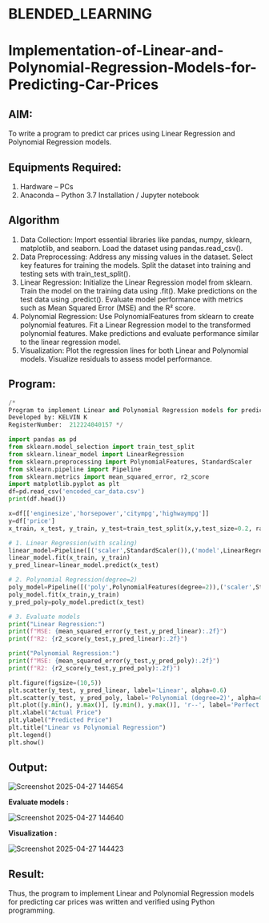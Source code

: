 # BLENDED_LEARNING
# Implementation-of-Linear-and-Polynomial-Regression-Models-for-Predicting-Car-Prices

## AIM:
To write a program to predict car prices using Linear Regression and Polynomial Regression models.

## Equipments Required:
1. Hardware – PCs
2. Anaconda – Python 3.7 Installation / Jupyter notebook

## Algorithm
1. Data Collection:
Import essential libraries like pandas, numpy, sklearn, matplotlib, and seaborn. Load the dataset using pandas.read_csv().
2. Data Preprocessing:
Address any missing values in the dataset. Select key features for training the models. Split the dataset into training and testing sets with train_test_split().
3. Linear Regression:
Initialize the Linear Regression model from sklearn. Train the model on the training data using .fit(). Make predictions on the test data using .predict(). Evaluate model performance with metrics such as Mean Squared Error (MSE) and the R² score.
4. Polynomial Regression:
Use PolynomialFeatures from sklearn to create polynomial features. Fit a Linear Regression model to the transformed polynomial features. Make predictions and evaluate performance similar to the linear regression model.
5. Visualization:
Plot the regression lines for both Linear and Polynomial models. Visualize residuals to assess model performance.

## Program:
```python
/*
Program to implement Linear and Polynomial Regression models for predicting car prices.
Developed by: KELVIN K
RegisterNumber:  212224040157 */

import pandas as pd
from sklearn.model_selection import train_test_split
from sklearn.linear_model import LinearRegression
from sklearn.preprocessing import PolynomialFeatures, StandardScaler
from sklearn.pipeline import Pipeline
from sklearn.metrics import mean_squared_error, r2_score
import matplotlib.pyplot as plt
df=pd.read_csv('encoded_car_data.csv')
print(df.head())

x=df[['enginesize','horsepower','citympg','highwaympg']]
y=df['price']
x_train, x_test, y_train, y_test=train_test_split(x,y,test_size=0.2, random_state=42)

# 1. Linear Regression(with scaling)
linear_model=Pipeline([('scaler',StandardScaler()),('model',LinearRegression())])
linear_model.fit(x_train, y_train)
y_pred_linear=linear_model.predict(x_test)

# 2. Polynomial Regression(degree=2)
poly_model=Pipeline([('poly',PolynomialFeatures(degree=2)),('scaler',StandardScaler()),('model',LinearRegression())])
poly_model.fit(x_train,y_train)
y_pred_poly=poly_model.predict(x_test)

# 3. Evaluate models
print("Linear Regression:")
print(f"MSE: {mean_squared_error(y_test,y_pred_linear):.2f}")
print(f"R2: {r2_score(y_test,y_pred_linear):.2f}")

print("Polynomial Regression:")
print(f"MSE: {mean_squared_error(y_test,y_pred_poly):.2f}")
print(f"R2: {r2_score(y_test,y_pred_poly):.2f}")

plt.figure(figsize=(10,5))
plt.scatter(y_test, y_pred_linear, label='Linear', alpha=0.6)
plt.scatter(y_test, y_pred_poly, label='Polynomial (degree=2)', alpha=0.6)
plt.plot([y.min(), y.max()], [y.min(), y.max()], 'r--', label='Perfect Prediction')
plt.xlabel("Actual Price")
plt.ylabel("Predicted Price")
plt.title("Linear vs Polynomial Regression")
plt.legend()
plt.show()

```

## Output:

![Screenshot 2025-04-27 144654](https://github.com/user-attachments/assets/3bea5be2-116e-4d27-b674-3a57ea532284)

**Evaluate models :**

![Screenshot 2025-04-27 144640](https://github.com/user-attachments/assets/e5a3e5ce-d881-4985-ad72-1aec4061fbdc)

**Visualization :**

![Screenshot 2025-04-27 144423](https://github.com/user-attachments/assets/23f815a7-0b28-4de0-83d9-52a85985fc5d)

## Result:
Thus, the program to implement Linear and Polynomial Regression models for predicting car prices was written and verified using Python programming.
